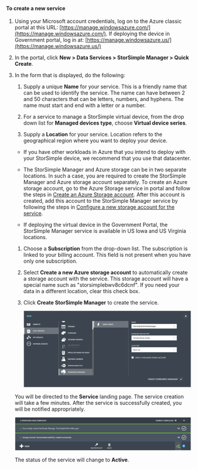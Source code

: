 #### To create a new service

1.  Using your Microsoft account credentials, log on to the Azure classic portal at this URL: [https://manage.windowsazure.com/](https://manage.windowsazure.com/). If deploying the device in Government portal, log in at:  [https://manage.windowsazure.us/](https://manage.windowsazure.us/)

2.  In the portal, click **New > Data Services > StorSimple Manager > Quick Create**.

3.  In the form that is displayed, do the following:

	1.  Supply a unique **Name** for your service. This is a friendly name that can be used to identify the service. The name can have between 2 and 50 characters that can be letters, numbers, and hyphens. The name must start and end with a letter or a number.

	2.  For a service to manage a StorSimple virtual device, from the drop down list for **Managed devices type**, choose **Virtual device series**.

	3.  Supply a **Location** for your service. Location refers to the geographical region where you want to deploy your device.

	 -   If you have other workloads in Azure that you intend to deploy with your StorSimple device, we recommend that you use that datacenter.

   	 -   The StorSimple Manager and Azure storage can be in two separate locations. In such a case, you are required to create the StorSimple Manager and Azure storage account separately. To create an Azure storage account, go to the Azure Storage service in portal and follow the steps in [Create an Azure Storage account](storage-create-storage-account.md#create-a-storage-account). After this account is created, add this account to the StorSimple Manager service by following the steps in [Configure a new storage account for the service](#optional-step-configure-a-new-storage-account-for-the-service).
   	 
   	 -   If deploying the virtual device in the Government Portal, the StorSimple Manager service is available in US Iowa and US Virginia locations.
   	 
   	 	
	1.  Choose a **Subscription** from the drop-down list. The subscription is linked to your billing account. This field is not present when you have only one subscription.

	1.  Select **Create a new Azure storage account** to automatically create a storage account with the service. This storage account will have a special name such as "storsimplebwv8c6dcnf". If you need your data in a different location, clear this check box.

	1.  Click **Create StorSimple Manager** to create the service.

		![](./media/storsimple-ova-create-new-service/image1m-include.png)

	You will be directed to the **Service** landing page. The service creation will take a few minutes. After the service is successfully created, you will be notified appropriately.

	![](./media/storsimple-ova-create-new-service/image2-include.png)

	The status of the service will change to **Active**.
